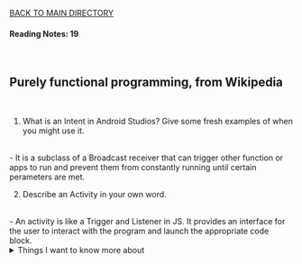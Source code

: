 [BACK TO MAIN DIRECTORY](../README.md)

#### Reading Notes: 19
<br>

## Purely functional programming, from Wikipedia
<br>


1. What is an Intent in Android Studios? Give some fresh examples of when you might use it.
<br>
- It is a subclass of a Broadcast receiver that can trigger other function or apps to run and prevent them from constantly running until certain perameters are met.

2. Describe an Activity in your own word.
<br>
- An activity is like a Trigger and Listener in JS. It provides an interface for the user to interact with the program and launch the appropriate code block.

<details>
<summary>Things I want to know more about</summary>

Begin writing here...
  
</details>